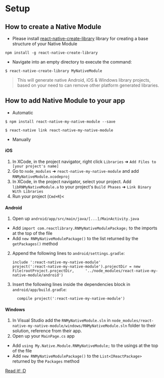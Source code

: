 
# Setup

## <a name="How-to-create-a-Native-Module">How to create a Native Module</a>

- Please install [react-native-create-library](https://github.com/frostney/react-native-create-library) library for creating a base structure of your Native Module

`npm install -g react-native-create-library`

- Navigate into an empty directory to execute the command:

`$ react-native-create-library MyNativeModule`

> This will generate native Android, iOS & Windows library projects, based on your need to can remove other platform generated libraries.

## <a name="How-to-add-Native-Module-to-your-app">How to add Native Module to your app</a>

- Automatic

`$ npm install react-native-my-native-module --save`

`$ react-native link react-native-my-native-module`

- Manually


#### iOS

1. In XCode, in the project navigator, right click `Libraries` ➜ `Add Files to [your project's name]`
2. Go to `node_modules` ➜ `react-native-my-native-module` and add `RNMyNativeModule.xcodeproj`
3. In XCode, in the project navigator, select your project. Add `libRNMyNativeModule.a` to your project's `Build Phases` ➜ `Link Binary With Libraries`
4. Run your project (`Cmd+R`)<

#### Android

1. Open up `android/app/src/main/java/[...]/MainActivity.java`
  - Add `import com.reactlibrary.RNMyNativeModulePackage;` to the imports at the top of the file
  - Add `new RNMyNativeModulePackage()` to the list returned by the `getPackages()` method
2. Append the following lines to `android/settings.gradle`:
  	```
  	include ':react-native-my-native-module'
  	project(':react-native-my-native-module').projectDir = new File(rootProject.projectDir, 	'../node_modules/react-native-my-native-module/android')
  	```
3. Insert the following lines inside the dependencies block in `android/app/build.gradle`:
  	```
      compile project(':react-native-my-native-module')
  	```

#### Windows

1. In Visual Studio add the `RNMyNativeModule.sln` in `node_modules/react-native-my-native-module/windows/RNMyNativeModule.sln` folder to their solution, reference from their app.
2. Open up your `MainPage.cs` app
  - Add `using My.Native.Module.RNMyNativeModule;` to the usings at the top of the file
  - Add `new RNMyNativeModulePackage()` to the `List<IReactPackage>` returned by the `Packages` method

[Read it! :D](https://github.com/Microsoft/react-native-windows)
